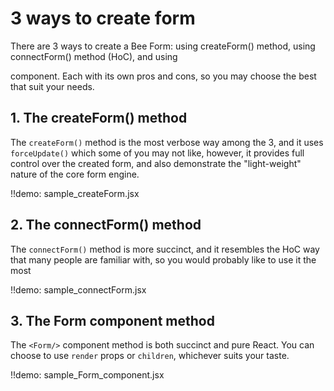 # 3 ways to create form

There are 3 ways to create a Bee Form: using createForm() method, using connectForm() method (HoC), and using <Form/> component. Each with its own pros and cons, so you may choose the best that suit your needs.

## 1. The createForm() method

The `createForm()` method is the most verbose way among the 3, and it uses `forceUpdate()` which some of you may not like, however, it provides full control over the created form, and also demonstrate the "light-weight" nature of the core form engine.

!!demo: sample_createForm.jsx

## 2. The connectForm() method

The `connectForm()` method is more succinct, and it resembles the HoC way that many people are familiar with, so you would probably like to use it the most 

!!demo: sample_connectForm.jsx

## 3. The Form component method

The `<Form/>` component method is both succinct and pure React. You can choose to use `render` props or `children`, whichever suits your taste.

!!demo: sample_Form_component.jsx

